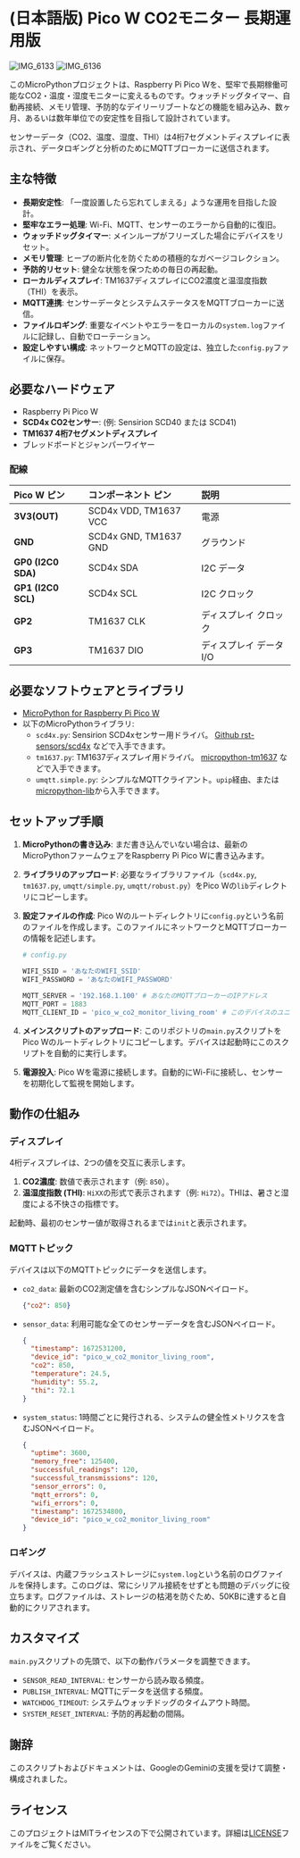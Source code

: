 # (日本語版) Pico W CO2モニター 長期運用版

![IMG_6133](https://github.com/user-attachments/assets/501ac347-8d22-4c50-b5d5-3e9043985742)
![IMG_6136](https://github.com/user-attachments/assets/66ac1ded-a521-45ee-99ad-bb02a97fbbde)

このMicroPythonプロジェクトは、Raspberry Pi Pico Wを、堅牢で長期稼働可能なCO2・温度・湿度モニターに変えるものです。ウォッチドッグタイマー、自動再接続、メモリ管理、予防的なデイリーリブートなどの機能を組み込み、数ヶ月、あるいは数年単位での安定性を目指して設計されています。

センサーデータ（CO2、温度、湿度、THI）は4桁7セグメントディスプレイに表示され、データロギングと分析のためにMQTTブローカーに送信されます。

## 主な特徴

- **長期安定性**: 「一度設置したら忘れてしまえる」ような運用を目指した設計。
- **堅牢なエラー処理**: Wi-Fi、MQTT、センサーのエラーから自動的に復旧。
- **ウォッチドッグタイマー**: メインループがフリーズした場合にデバイスをリセット。
- **メモリ管理**: ヒープの断片化を防ぐための積極的なガベージコレクション。
- **予防的リセット**: 健全な状態を保つための毎日の再起動。
- **ローカルディスプレイ**: TM1637ディスプレイにCO2濃度と温湿度指数（THI）を表示。
- **MQTT連携**: センサーデータとシステムステータスをMQTTブローカーに送信。
- **ファイルロギング**: 重要なイベントやエラーをローカルの`system.log`ファイルに記録し、自動でローテーション。
- **設定しやすい構成**: ネットワークとMQTTの設定は、独立した`config.py`ファイルに保存。

## 必要なハードウェア

- Raspberry Pi Pico W
- **SCD4x CO2センサー**: (例: Sensirion SCD40 または SCD41)
- **TM1637 4桁7セグメントディスプレイ**
- ブレッドボードとジャンパーワイヤー

### 配線

| Pico W ピン | コンポーネント ピン | 説明       |
| :--------- | :------------ | :---------------- |
| **3V3(OUT)** | SCD4x VDD, TM1637 VCC | 電源             |
| **GND** | SCD4x GND, TM1637 GND | グラウンド            |
| **GP0 (I2C0 SDA)** | SCD4x SDA       | I2C データ          |
| **GP1 (I2C0 SCL)** | SCD4x SCL       | I2C クロック         |
| **GP2** | TM1637 CLK      | ディスプレイ クロック     |
| **GP3** | TM1637 DIO      | ディスプレイ データ I/O  |

## 必要なソフトウェアとライブラリ

- [MicroPython for Raspberry Pi Pico W](https://micropython.org/download/RPI_PICO_W/)
- 以下のMicroPythonライブラリ:
  - `scd4x.py`: Sensirion SCD4xセンサー用ドライバ。 [Github rst-sensors/scd4x](https://github.com/rst-sensors/scd4x/blob/main/scd4x.py) などで入手できます。
  - `tm1637.py`: TM1637ディスプレイ用ドライバ。 [micropython-tm1637](https://github.com/mcauser/micropython-tm1637) などで入手できます。
  - `umqtt.simple.py`: シンプルなMQTTクライアント。`upip`経由、または[micropython-lib](https://github.com/micropython/micropython-lib/tree/master/micropython/umqtt.simple)から入手できます。

## セットアップ手順

1.  **MicroPythonの書き込み**: まだ書き込んでいない場合は、最新のMicroPythonファームウェアをRaspberry Pi Pico Wに書き込みます。

2.  **ライブラリのアップロード**: 必要なライブラリファイル（`scd4x.py`, `tm1637.py`, `umqtt/simple.py`, `umqtt/robust.py`）をPico Wの`lib`ディレクトリにコピーします。

3.  **設定ファイルの作成**: Pico Wのルートディレクトリに`config.py`という名前のファイルを作成します。このファイルにネットワークとMQTTブローカーの情報を記述します。

    ```python
    # config.py
    
    WIFI_SSID = 'あなたのWIFI_SSID'
    WIFI_PASSWORD = 'あなたのWIFI_PASSWORD'
    
    MQTT_SERVER = '192.168.1.100' # あなたのMQTTブローカーのIPアドレス
    MQTT_PORT = 1883
    MQTT_CLIENT_ID = 'pico_w_co2_monitor_living_room' # このデバイスのユニークなID
    ```

4.  **メインスクリプトのアップロード**: このリポジトリの`main.py`スクリプトをPico Wのルートディレクトリにコピーします。デバイスは起動時にこのスクリプトを自動的に実行します。

5.  **電源投入**: Pico Wを電源に接続します。自動的にWi-Fiに接続し、センサーを初期化して監視を開始します。

## 動作の仕組み

### ディスプレイ

4桁ディスプレイは、2つの値を交互に表示します。
1.  **CO2濃度**: 数値で表示されます（例: `850`）。
2.  **温湿度指数 (THI)**: `HiXX`の形式で表示されます（例: `Hi72`）。THIは、暑さと湿度による不快さの指標です。

起動時、最初のセンサー値が取得されるまでは`init`と表示されます。

### MQTTトピック

デバイスは以下のMQTTトピックにデータを送信します。

-   `co2_data`: 最新のCO2測定値を含むシンプルなJSONペイロード。
    ```json
    {"co2": 850}
    ```
-   `sensor_data`: 利用可能な全てのセンサーデータを含むJSONペイロード。
    ```json
    {
      "timestamp": 1672531200,
      "device_id": "pico_w_co2_monitor_living_room",
      "co2": 850,
      "temperature": 24.5,
      "humidity": 55.2,
      "thi": 72.1
    }
    ```
-   `system_status`: 1時間ごとに発行される、システムの健全性メトリクスを含むJSONペイロード。
    ```json
    {
      "uptime": 3600,
      "memory_free": 125400,
      "successful_readings": 120,
      "successful_transmissions": 120,
      "sensor_errors": 0,
      "mqtt_errors": 0,
      "wifi_errors": 0,
      "timestamp": 1672534800,
      "device_id": "pico_w_co2_monitor_living_room"
    }
    ```

### ロギング

デバイスは、内蔵フラッシュストレージに`system.log`という名前のログファイルを保持します。このログは、常にシリアル接続をせずとも問題のデバッグに役立ちます。ログファイルは、ストレージの枯渇を防ぐため、50KBに達すると自動的にクリアされます。

## カスタマイズ

`main.py`スクリプトの先頭で、以下の動作パラメータを調整できます。
- `SENSOR_READ_INTERVAL`: センサーから読み取る頻度。
- `PUBLISH_INTERVAL`: MQTTにデータを送信する頻度。
- `WATCHDOG_TIMEOUT`: システムウォッチドッグのタイムアウト時間。
- `SYSTEM_RESET_INTERVAL`: 予防的再起動の間隔。

## 謝辞
このスクリプトおよびドキュメントは、GoogleのGeminiの支援を受けて調整・構成されました。

## ライセンス

このプロジェクトはMITライセンスの下で公開されています。詳細は[LICENSE](LICENSE)ファイルをご覧ください。
